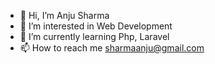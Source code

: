 - 👋 Hi, I’m Anju Sharma
- 👀 I’m interested in Web Development
- 🌱 I’m currently learning Php, Laravel
- 📫 How to reach me sharmaanju@gmail.com

<!---
anjusharma77/anjusharma77 is a ✨ special ✨ repository because its `README.md` (this file) appears on your GitHub profile.
You can click the Preview link to take a look at your changes.
--->
